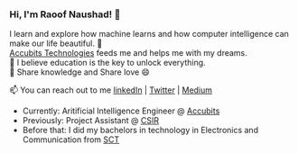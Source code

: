 ### Hi, I'm Raoof Naushad! 👋
I learn and explore how machine learns and how computer intelligence can make our life beautiful. 🔭 \
[Accubits Technologies](https://accubits.com/) feeds me and helps me with my dreams. \
💬 I believe education is the key to unlock everything.\
👯 Share knowledge and Share love 😄

📫 You can reach out to me 
[linkedIn](https://www.linkedin.com/in/raoof-naushad-378432106/) | [Twitter](https://twitter.com/raoof_naushad) |  [Medium](https://medium.com/@raoofnaushad7) 

  * Currently: Aritificial Intelligence Engineer @ [Accubits](https://accubits.com/)
  * Previously: Project Assistant @ [CSIR](https://www.niist.res.in/english/)
  * Before that: I did my bachelors in technology in Electronics and Communication from [SCT](https://www.sctce.ac.in/)
